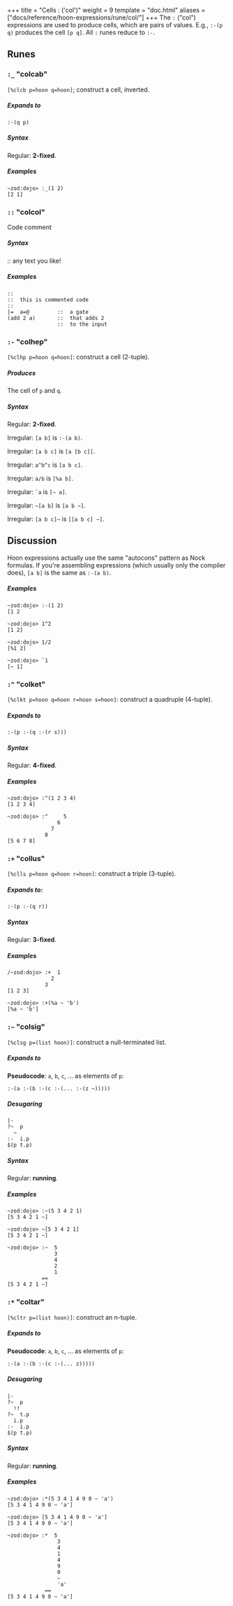 +++
title = "Cells : ('col')"
weight = 9
template = "doc.html"
aliases = ["docs/reference/hoon-expressions/rune/col/"]
+++
The `:` ("col") expressions are used to produce cells, which are pairs of values.  E.g., `:-(p q)` produces the cell `[p q]`.  All `:` runes reduce to `:-`.

## Runes

### `:_` "colcab"

`[%clcb p=hoon q=hoon]`; construct a cell, inverted.

##### Expands to

```hoon
:-(q p)
```

##### Syntax

Regular: **2-fixed**.

##### Examples

```
~zod:dojo> :_(1 2)
[2 1]
```

### `::` "colcol"

Code comment

##### Syntax

::  any text you like!

##### Examples

```hoon
::
::  this is commented code
::
|=  a=@         ::  a gate
(add 2 a)       ::  that adds 2
                ::  to the input
```

### `:-` "colhep"

`[%clhp p=hoon q=hoon]`: construct a cell (2-tuple).

##### Produces

The cell of `p` and `q`.

##### Syntax

Regular: **2-fixed**.

Irregular: `[a b]` is `:-(a b)`.

Irregular: `[a b c]` is `[a [b c]]`.

Irregular: `a^b^c` is `[a b c]`.

Irregular: `a/b` is `[%a b]`.

Irregular: `` `a `` is `[~ a]`.

Irregular: `~[a b]` is `[a b ~]`.

Irregular: `[a b c]~` is `[[a b c] ~]`.

## Discussion

Hoon expressions actually use the same "autocons" pattern as Nock
formulas.  If you're assembling expressions (which usually only the
compiler does), `[a b]` is the same as `:-(a b)`.

##### Examples

```
~zod:dojo> :-(1 2)
[1 2

~zod:dojo> 1^2
[1 2]

~zod:dojo> 1/2
[%1 2]

~zod:dojo> `1
[~ 1]
```

### `:^` "colket"

`[%clkt p=hoon q=hoon r=hoon s=hoon]`: construct a quadruple (4-tuple).

##### Expands to

```hoon
:-(p :-(q :-(r s)))
```

##### Syntax

Regular: **4-fixed**.

##### Examples

```
~zod:dojo> :^(1 2 3 4)
[1 2 3 4]

~zod:dojo> :^     5
                6
              7
            8
[5 6 7 8]
```

### `:+` "collus"


`[%clls p=hoon q=hoon r=hoon]`: construct a triple (3-tuple).

##### Expands to:

```hoon
:-(p :-(q r))
```

##### Syntax

Regular: **3-fixed**.

##### Examples

```
/~zod:dojo> :+  1
              2
            3
[1 2 3]

~zod:dojo> :+(%a ~ 'b')
[%a ~ 'b']
```

### `:~` "colsig"

`[%clsg p=(list hoon)]`: construct a null-terminated list.

##### Expands to

**Pseudocode**: `a`, `b`, `c`, ... as elements of `p`:

```hoon
:-(a :-(b :-(c :-(... :-(z ~)))))
```

##### Desugaring

```hoon
|-
?~  p
  ~
:-  i.p
$(p t.p)
```

##### Syntax

Regular: **running**.

##### Examples

```
~zod:dojo> :~(5 3 4 2 1)
[5 3 4 2 1 ~]

~zod:dojo> ~[5 3 4 2 1]
[5 3 4 2 1 ~]

~zod:dojo> :~  5
               3
               4
               2
               1
           ==
[5 3 4 2 1 ~]
```

### `:*` "coltar"

`[%cltr p=(list hoon)]`: construct an n-tuple.

##### Expands to

**Pseudocode**: `a`, `b`, `c`, ... as elements of `p`:

```hoon
:-(a :-(b :-(c :-(... z)))))
```

##### Desugaring

```hoon
|-
?~  p
  !!
?~  t.p
  i.p
:-  i.p
$(p t.p)
```

##### Syntax

Regular: **running**.

##### Examples

```
~zod:dojo> :*(5 3 4 1 4 9 0 ~ 'a')
[5 3 4 1 4 9 0 ~ 'a']

~zod:dojo> [5 3 4 1 4 9 0 ~ 'a']
[5 3 4 1 4 9 0 ~ 'a']

~zod:dojo> :*  5
                3
                4
                1
                4
                9
                0
                ~
                'a'
            ==
[5 3 4 1 4 9 0 ~ 'a']
```
